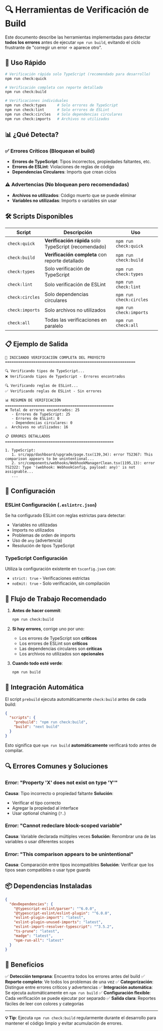# 🔍 Herramientas de Verificación de Build

Este documento describe las herramientas implementadas para detectar **todos los errores** antes de ejecutar `npm run build`, evitando el ciclo frustrante de "corregir un error → aparece otro".

## 🚀 Uso Rápido

```bash
# Verificación rápida solo TypeScript (recomendado para desarrollo)
npm run check:quick

# Verificación completa con reporte detallado
npm run check:build

# Verificaciones individuales
npm run check:types     # Solo errores de TypeScript
npm run check:lint      # Solo errores de ESLint
npm run check:circles   # Solo dependencias circulares
npm run check:imports   # Archivos no utilizados
```

## 📊 ¿Qué Detecta?

### ✅ Errores Críticos (Bloquean el build)
- **Errores de TypeScript**: Tipos incorrectos, propiedades faltantes, etc.
- **Errores de ESLint**: Violaciones de reglas de código
- **Dependencias Circulares**: Imports que crean ciclos

### ⚠️ Advertencias (No bloquean pero recomendadas)
- **Archivos no utilizados**: Código muerto que se puede eliminar
- **Variables no utilizadas**: Imports o variables sin usar

## 🛠️ Scripts Disponibles

| Script | Descripción | Uso |
|--------|-------------|-----|
| `check:quick` | **Verificación rápida** solo TypeScript (recomendado) | `npm run check:quick` |
| `check:build` | **Verificación completa** con reporte detallado | `npm run check:build` |
| `check:types` | Solo verificación de TypeScript | `npm run check:types` |
| `check:lint` | Solo verificación de ESLint | `npm run check:lint` |
| `check:circles` | Solo dependencias circulares | `npm run check:circles` |
| `check:imports` | Solo archivos no utilizados | `npm run check:imports` |
| `check:all` | Todas las verificaciones en paralelo | `npm run check:all` |

## 📋 Ejemplo de Salida

```
🚀 INICIANDO VERIFICACIÓN COMPLETA DEL PROYECTO
============================================================

🔍 Verificando tipos de TypeScript...
❌ Verificando tipos de TypeScript - Errores encontrados

🔍 Verificando reglas de ESLint...
✅ Verificando reglas de ESLint - Sin errores

📊 RESUMEN DE VERIFICACIÓN
==================================================
❌ Total de errores encontrados: 25
   - Errores de TypeScript: 25
   - Errores de ESLint: 0
   - Dependencias circulares: 0
⚠️  Archivos no utilizados: 16

📋 ERRORES DETALLADOS
==================================================

1. TypeScript:
   1. src/app/dashboard/upgrade/page.tsx(139,34): error TS2367: This comparison appears to be unintentional...
   2. src/components/webhooks/WebhookManagerClean.tsx(1195,13): error TS2322: Type '(webhook: WebhookConfig, payload: any)' is not assignable...
   ...
```

## 🔧 Configuración

### ESLint Configuración (`.eslintrc.json`)
Se ha configurado ESLint con reglas estrictas para detectar:
- Variables no utilizadas
- Imports no utilizados
- Problemas de orden de imports
- Uso de `any` (advertencia)
- Resolución de tipos TypeScript

### TypeScript Configuración
Utiliza la configuración existente en `tsconfig.json` con:
- `strict: true` - Verificaciones estrictas
- `noEmit: true` - Solo verificación, sin compilación

## 🎯 Flujo de Trabajo Recomendado

1. **Antes de hacer commit**:
   ```bash
   npm run check:build
   ```

2. **Si hay errores**, corrige uno por uno:
   - Los errores de TypeScript son **críticos**
   - Los errores de ESLint son **críticos**
   - Las dependencias circulares son **críticas**
   - Los archivos no utilizados son **opcionales**

3. **Cuando todo esté verde**:
   ```bash
   npm run build
   ```

## 🚨 Integración Automática

El script `prebuild` ejecuta automáticamente `check:build` antes de cada build:

```json
{
  "scripts": {
    "prebuild": "npm run check:build",
    "build": "next build"
  }
}
```

Esto significa que `npm run build` **automáticamente** verificará todo antes de compilar.

## 🔍 Errores Comunes y Soluciones

### Error: "Property 'X' does not exist on type 'Y'"
**Causa**: Tipo incorrecto o propiedad faltante
**Solución**: 
- Verificar el tipo correcto
- Agregar la propiedad al interface
- Usar optional chaining (`?.`)

### Error: "Cannot redeclare block-scoped variable"
**Causa**: Variable declarada múltiples veces
**Solución**: Renombrar una de las variables o usar diferentes scopes

### Error: "This comparison appears to be unintentional"
**Causa**: Comparación entre tipos incompatibles
**Solución**: Verificar que los tipos sean compatibles o usar type guards

## 📦 Dependencias Instaladas

```json
{
  "devDependencies": {
    "@typescript-eslint/parser": "^6.0.0",
    "@typescript-eslint/eslint-plugin": "^6.0.0",
    "eslint-plugin-import": "latest",
    "eslint-plugin-unused-imports": "latest",
    "eslint-import-resolver-typescript": "^3.5.2",
    "ts-prune": "latest",
    "madge": "latest",
    "npm-run-all": "latest"
  }
}
```

## 🎉 Beneficios

✅ **Detección temprana**: Encuentra todos los errores antes del build
✅ **Reporte completo**: Ve todos los problemas de una vez
✅ **Categorización**: Distingue entre errores críticos y advertencias
✅ **Integración automática**: Se ejecuta automáticamente en `npm run build`
✅ **Configuración flexible**: Cada verificación se puede ejecutar por separado
✅ **Salida clara**: Reportes fáciles de leer con colores y categorías

---

**💡 Tip**: Ejecuta `npm run check:build` regularmente durante el desarrollo para mantener el código limpio y evitar acumulación de errores.
